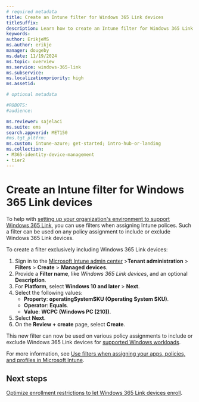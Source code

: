 ```yaml
---
# required metadata
title: Create an Intune filter for Windows 365 Link devices
titleSuffix:
description: Learn how to create an Intune filter for Windows 365 Link devices
keywords:
author: ErikjeMS  
ms.author: erikje
manager: dougeby
ms.date: 11/19/2024
ms.topic: overview
ms.service: windows-365-link
ms.subservice:
ms.localizationpriority: high
ms.assetid: 

# optional metadata

#ROBOTS:
#audience:

ms.reviewer: sajelaci
ms.suite: ems
search.appverid: MET150
#ms.tgt_pltfrm:
ms.custom: intune-azure; get-started; intro-hub-or-landing
ms.collection:
- M365-identity-device-management
- tier2
---
```


# Create an Intune filter for Windows 365 Link devices

To help with [setting up your organization's environment to support Windows 365 Link](deployment-overview.md), you can use filters when assigning Intune polices. Such a filter can be used on any policy assignment to include or exclude Windows 365 Link devices.

To create a filter exclusively including Windows 365 Link devices:

1. Sign in to the [Microsoft Intune admin center](https://go.microsoft.com/fwlink/?linkid=2109431) >**Tenant administration** > **Filters** > **Create** > **Managed devices**.
2. Provide a **Filter name**, like *Windows 365 Link devices*, and an optional **Description**.
3. For **Platform**, select **Windows 10 and later** > **Next**.
4. Select the following values:
    - **Property**: **operatingSystemSKU (Operating System SKU)**.
    - **Operator**: **Equals**.
    - **Value**: **WCPC (Windows PC (210))**.
5. Select **Next**.
6. On the **Review + create** page, select **Create**.  

This new filter can now be used on various policy assignments to include or exclude Windows 365 Link devices for [supported Windows workloads](/mem/intune-service/fundamentals/filters-supported-workloads#windows-1011).

For more information, see [Use filters when assigning your apps, policies, and profiles in Microsoft Intune](/mem/intune-service/fundamentals/filters).

<!-- ########################## -->
## Next steps

[Optimize enrollment restrictions to let Windows 365 Link devices enroll](enrollment-restrictions.md).
